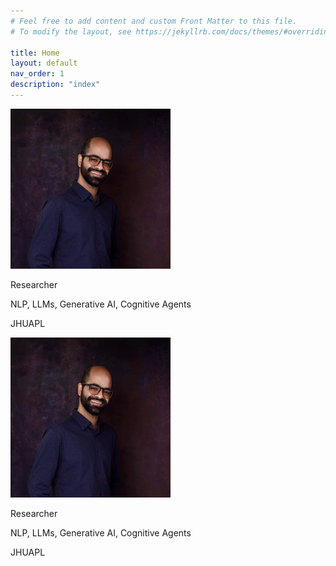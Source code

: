 ```yaml
---
# Feel free to add content and custom Front Matter to this file.
# To modify the layout, see https://jekyllrb.com/docs/themes/#overriding-theme-defaults

title: Home
layout: default
nav_order: 1
description: "index"
---
```


<div class="d-none d-md-block float-right">
        <img class="mx-auto" src="/assets/images/profile.jpg" width="256" height="256"/>
        <p>Researcher</p>
        <p>NLP, LLMs, Generative AI, Cognitive Agents</p>
        <p>JHUAPL</p>
</div>

<div class="d-block d-md-none">
        <img class="mx-auto" src="/assets/images/profile.jpg" width="256" height="256"/>
        <p>Researcher</p>
        <p>NLP, LLMs, Generative AI, Cognitive Agents</p>
        <p>JHUAPL</p>
</div>